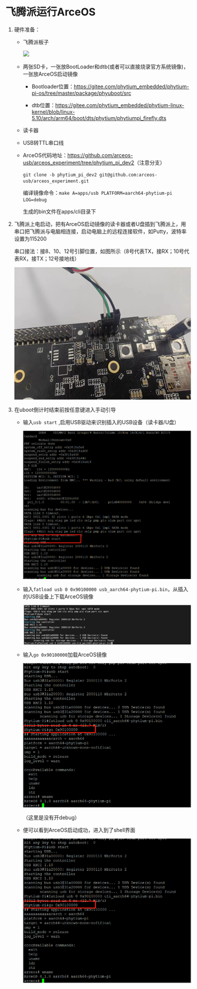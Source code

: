 # 飞腾派运行ArceOS

1. 硬件准备：
   * 飞腾派板子
   
     ![](https://github.com/chenlongos/raspi4-with-arceos-doc/blob/master/src/assert/%E9%A3%9E%E8%85%BE%E6%B4%BE%E5%9B%BE%E7%89%87.jpg)
   
   * 两张SD卡，一张放BootLoader和dtb(或者可以直接烧录官方系统镜像)，一张放ArceOS启动镜像

     * Bootloader位置：<https://gitee.com/phytium_embedded/phytium-pi-os/tree/master/package/phyuboot/src>

     * dtb位置：<https://gitee.com/phytium_embedded/phytium-linux-kernel/blob/linux-5.10/arch/arm64/boot/dts/phytium/phytiumpi_firefly.dts>
   
   * 读卡器
   
   * USB转TTL串口线
   
   * ArceOS代码地址：<https://github.com/arceos-usb/arceos_experiment/tree/phytium_pi_dev2>（注意分支）
  
     `git clone -b phytium_pi_dev2 git@github.com:arceos-usb/arceos_experiment.git`
     
     编译镜像命令：`make A=apps/usb PLATFORM=aarch64-phytium-pi LOG=debug`

     生成的bin文件在apps/cli目录下



   
2. 飞腾派上电启动，把有ArceOS启动镜像的读卡器或者U盘插到飞腾派上，用串口把飞腾派与电脑相连接，启动电脑上的远程连接软件，如Putty，波特率设置为115200

   串口接法：接8、10、12号引脚位置，如图所示（8号代表TX，接RX；10号代表RX，接TX；12号接地线）

   ![](assert/飞腾派串口连接示意图.jpg)

3. 在uboot倒计时结束前按任意键进入手动引导
   * 输入`usb start` ,启用USB驱动来识别插入的USB设备（读卡器/U盘）
   
     ![](assert/飞腾派启动ArceOS-1.png)
   
   * 输入`fatload usb 0 0x90100000 usb_aarch64-phytium-pi.bin`，从插入的USB设备上下载ArceOS镜像
   
     ![](assert/飞腾派启动ArceOS-2.png)
   
   * 输入`go 0x90100000`加载ArceOS镜像
   
     ![](assert/飞腾派启动ArceOS-3.png)
   
     （这里是没有开debug）
   
   * 便可以看到ArceOS启动成功，进入到了shell界面
   
     ![](assert/飞腾派启动ArceOS-3.png)
